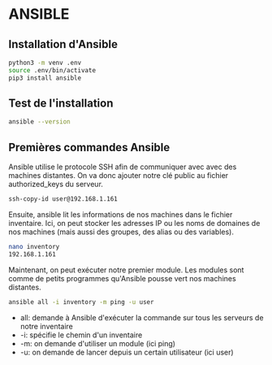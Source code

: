# ANSIBLE

## Installation d'Ansible
```bash
python3 -m venv .env
source .env/bin/activate
pip3 install ansible
```

## Test de l'installation
```bash
ansible --version
```

## Premières commandes Ansible
Ansible utilise le protocole SSH afin de communiquer avec avec des machines distantes. On va donc ajouter notre clé public au fichier authorized_keys du serveur.
```bash
ssh-copy-id user@192.168.1.161
```

Ensuite, ansible lit les informations de nos machines dans le fichier inventaire. Ici, on peut stocker les adresses IP ou les noms de domaines de nos machines (mais aussi des groupes, des alias ou des variables).
```bash
nano inventory
192.168.1.161
```

Maintenant, on peut exécuter notre premier module. Les modules sont comme de petits programmes qu'Ansible pousse vert nos machines distantes.
```bash
ansible all -i inventory -m ping -u user
```
- all: demande à Ansible d'exécuter la commande sur tous les serveurs de notre inventaire
- -i: spécifie le chemin d'un inventaire
- -m: on demande d'utiliser un module (ici ping)
- -u: on demande de lancer depuis un certain utilisateur (ici user)

